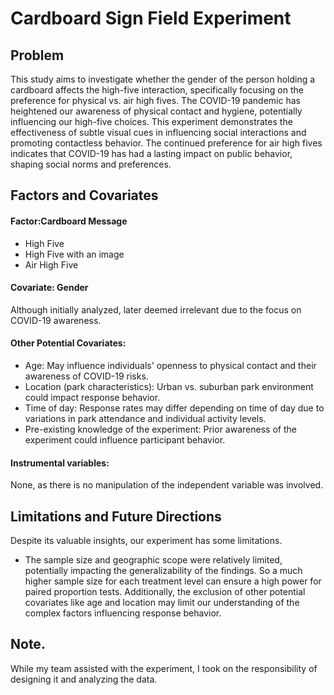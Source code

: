 # Cardboard Sign Field Experiment


## Problem 

This study aims to investigate whether the gender of the person holding a cardboard affects the high-five interaction, specifically focusing on the preference for physical vs. air high fives. The COVID-19 pandemic has heightened our awareness of physical contact and hygiene, potentially influencing our high-five choices. This experiment demonstrates the effectiveness of subtle visual cues in influencing social interactions and promoting contactless behavior. The continued preference for air high fives indicates that COVID-19 has had a lasting impact on public behavior, shaping social norms and preferences.

## Factors and Covariates

#### Factor:Cardboard Message
- High Five
- High Five with an image 
- Air High Five
#### Covariate: Gender
Although initially analyzed, later deemed irrelevant due to the focus on COVID-19 awareness.
#### Other Potential Covariates:
- Age: May influence individuals' openness to physical contact and their awareness of COVID-19 risks.
- Location (park characteristics): Urban vs. suburban park environment could impact response behavior.
- Time of day: Response rates may differ depending on time of day due to variations in park attendance and individual activity levels.
- Pre-existing knowledge of the experiment: Prior awareness of the experiment could influence participant behavior.
#### Instrumental variables: 
None, as there is no manipulation of the independent variable was involved.

## Limitations and Future Directions

Despite its valuable insights, our experiment has some limitations. 
- The sample size and geographic scope were relatively limited, potentially impacting the generalizability of the findings. So a much higher sample size for each treatment level can ensure a high power for paired proportion tests. 
Additionally, the exclusion of other potential covariates like age and location may limit our understanding of the complex factors influencing response behavior.

## Note. 
While my team assisted with the experiment, I took on the responsibility of designing it and analyzing the data.


